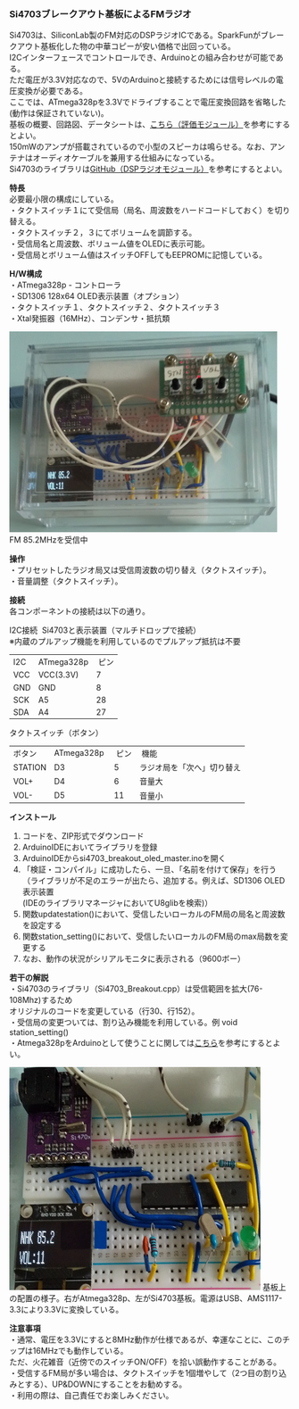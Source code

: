 <p><H3>Si4703ブレークアウト基板によるFMラジオ</H3></p>
<p>
Si4703は、SiliconLab製のFM対応のDSPラジオICである。SparkFunがブレークアウト基板化した物の中華コピーが安い価格で出回っている。<br>
I2Cインターフェースでコントロールでき、Arduinoとの組み合わせが可能である。<br>
ただ電圧が3.3V対応なので、5VのArduinoと接続するためには信号レベルの電圧変換が必要である。<br>
ここでは、ATmega328pを3.3Vでドライブすることで電圧変換回路を省略した(動作は保証されていない)。<br>
基板の概要、回路図、データシートは、<a href="https://www.switch-science.com/catalog/2655/">こちら（評価モジュール）</a>を参考にするとよい。<br>
150mWのアンプが搭載されているので小型のスピーカは鳴らせる。なお、アンテナはオーディオケーブルを兼用する仕組みになっている。<br>
Si4703のライブラリは<a href="https://github.com/sparkfun/Si4703_FM_Tuner_Evaluation_Board/tree/V_H1.3_L1.2.0">GitHub（DSPラジオモジュール）</a>を参考にするとよい。<br>
</p>

<p><strong>特長</strong><br>
必要最小限の構成にしている。<br>
  ・タクトスイッチ１にて受信局（局名、周波数をハードコードしておく）を切り替える。<br>
 ・タクトスイッチ２，３にてボリュームを調節する。<br>
 ・受信局名と周波数、ボリューム値をOLEDに表示可能。<br>
 ・受信局とボリューム値はスイッチOFFしてもEEPROMに記憶している。<br>
</p>
<p><strong>H/W構成</strong><br>
 ・ATmega328p - コントローラ<br>
 ・SD1306 128x64 OLED表示装置（オプション）<br>
 ・タクトスイッチ１、タクトスイッチ２、タクトスイッチ３<br>
 ・Xtal発振器（16MHz）、コンデンサ・抵抗類
</p>
<p>
<img src="https://github.com/asmnoak/Si4703_breakout_radio_oled/blob/main/SI4703_BRK_1.JPG" width="480" height="360">
FM 85.2MHzを受信中
</p>
<p><strong>操作</strong><br>
 ・プリセットしたラジオ局又は受信周波数の切り替え（タクトスイッチ）。<br>
 ・音量調整（タクトスイッチ）。<br>
</p>
<p><strong>接続</strong><br>
各コンポーネントの接続は以下の通り。<br>
</p>
<p>
I2C接続&nbsp; Si4703と表示装置（マルチドロップで接続）<br>
※内蔵のプルアップ機能を利用しているのでプルアップ抵抗は不要<br>
<table> 
<tr>
<td>I2C&nbsp;</td><td>ATmega328p</td><td>&nbsp;ピン</td>
</tr>
<tr>
<td>VCC</td><td>VCC(3.3V)</td><td>7</td>
</tr>
<tr>
<td>GND</td><td>GND</td><td>8</td>
</tr>
<tr>
<td>SCK</td><td>A5</td><td>28</td>
<tr>
<tr>
<td>SDA</td><td>A4</td><td>27</td>
<tr>
</table>
</p>
<p>
タクトスイッチ（ボタン）
<table> 
<tr>
<td>ボタン&nbsp;</td><td>ATmega328p&nbsp;</td><td>&nbsp;ピン</td><td>&nbsp;機能</td>
</tr>
<tr>
<td>STATION</td><td>D3</td><td>5</td><td>ラジオ局を「次へ」切り替え</td>
</tr>
<tr>
<td>VOL+</td><td>D4</td></td><td>6</td><td>音量大</td>
</tr>
<tr>
<td>VOL-</td><td>D5</td><td>11</td><td>音量小</td>
<tr>
</table>
</p>
<p><strong>インストール</strong><br>
<ol>
<li>コードを、ZIP形式でダウンロード</li>
<li>ArduinoIDEにおいてライブラリを登録</li>
<li>ArduinoIDEからsi4703_breakout_oled_master.inoを開く</li>
<li>「検証・コンパイル」に成功したら、一旦、「名前を付けて保存」を行う<br>
（ライブラリが不足のエラーが出たら、追加する。例えば、SD1306 OLED表示装置<br>
(IDEのライブラリマネージャにおいてU8glibを検索)）<br>
</li>
<li>関数updatestation()において、受信したいローカルのFM局の局名と周波数を設定する</li>
<li>関数station_setting()において、受信したいローカルのFM局のmax局数を変更する</li>
<li>なお、動作の状況がシリアルモニタに表示される（9600ボー）</li>
</li>
</ol>
</p>
<p>
<p><strong>若干の解説</strong><br>
・Si4703のライブラリ（Si4703_Breakout.cpp）は受信範囲を拡大(76-108Mhz)するため<br>
オリジナルのコードを変更している（行30、行152）。<br>
・受信局の変更ついては、割り込み機能を利用している。例&nbsp;void station_setting()<br>
・Atmega328pをArduinoとして使うことに関しては<a href="https://ht-deko.com/arduino/atmega328p.html">こちら</a>を参考にするとよい。<br>
</p>
<p>
<img src="https://github.com/asmnoak/Si4703_breakout_radio_oled/blob/main/SI4703_BRK_2.jpg" width="450" height="400">
基板上の配置の様子。右がAtmega328p、左がSi4703基板。電源はUSB、AMS1117-3.3により3.3Vに変換している。
</p>
<p><strong>注意事項</strong><br>
・通常、電圧を3.3Vにすると8MHz動作が仕様であるが、幸運なことに、このチップは16MHzでも動作している。<br>
ただ、火花雑音（近傍でのスイッチON/OFF）を拾い誤動作することがある。<br>
・受信するFM局が多い場合は、タクトスイッチを1個増やして（2つ目の割り込みとする）、UP&DOWNにすることをお勧めする。<br>
・利用の際は、自己責任でお楽しみください。<br>
</p>
